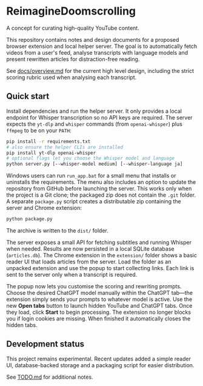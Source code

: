 # ReimagineDoomscrolling

A concept for curating high-quality YouTube content.

This repository contains notes and design documents for a proposed browser extension and local helper server. The goal is to automatically fetch videos from a user's feed, analyse transcripts with language models and present rewritten articles for distraction-free reading.

See [docs/overview.md](docs/overview.md) for the current high level design, including the strict scoring rubric used when analysing each transcript.

## Quick start

Install dependencies and run the helper server. It only provides a local endpoint for Whisper transcription so no API keys are required. The server expects the `yt-dlp` and `whisper` commands (from `openai-whisper`) plus `ffmpeg` to be on your `PATH`:

```bash
pip install -r requirements.txt
# also ensure the helper CLIs are installed
pip install yt-dlp openai-whisper
# optional flags let you choose the Whisper model and language
python server.py [--whisper-model medium] [--whisper-language ja]
```

Windows users can run `run_app.bat` for a small menu that installs or
uninstalls the requirements. The menu also includes an option to update the
repository from GitHub before launching the server. This works only when the
project is a Git clone; the packaged zip does not contain the `.git` folder.
A separate `package.py` script creates a distributable zip containing the server
and Chrome extension:

```bash
python package.py
```
The archive is written to the `dist/` folder.

The server exposes a small API for fetching subtitles and running Whisper when
needed. Results are now persisted in a local SQLite database (`articles.db`).
The Chrome extension in the `extension/` folder shows a basic reader UI that
loads articles from the server. Load the folder as an unpacked extension and use
the popup to start collecting links. Each link is sent to the server only when a
transcript is required.

The popup now lets you customise the scoring and rewriting prompts. Choose the
desired ChatGPT model manually within the ChatGPT tab—the extension simply sends
your prompts to whatever model is active.
Use the new **Open tabs** button to launch hidden YouTube and ChatGPT tabs. Once
they load, click **Start** to begin processing. The extension no longer blocks
you if login cookies are missing. When finished it automatically closes the
hidden tabs.

## Development status

This project remains experimental. Recent updates added a simple reader UI,
database-backed storage and a packaging script for easier distribution.

See [TODO.md](TODO.md) for additional notes.
